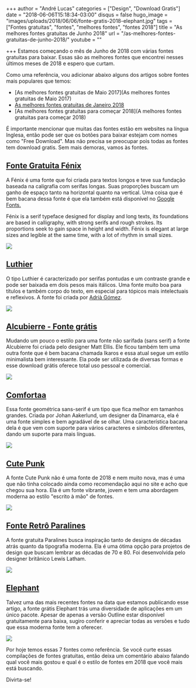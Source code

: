 +++
author = "André Lucas"
categories = ["Design", "Download Gratis"]
date = "2018-06-06T15:18:34-03:00"
disqus = false
hugo_image = "images/uploads/2018/06/06/fonte-gratis-2018-elephant.jpg"
tags = ["Fontes gratuitas", "fontes", "melhores fontes", "fontes 2018"]
title = "As melhores fontes gratuitas de Junho 2018"
url = "/as-melhores-fontes-gratuitas-de-junho-2018/"
youtube = ""

+++
Estamos começando o mês de Junho de 2018 com várias fontes gratuitas para baixar. Essas são as melhores fontes que encontrei nesses últimos meses de 2018 e espero que curtam.

Como uma referência, vou adicionar abaixo alguns dos artigos sobre fontes mais populares que temos:

* [As melhores fontes gratuitas de Maio 2017](As melhores fontes gratuitas de Maio 2017)
* [As melhores fontes gratuitas de Janeiro 2018](https://www.igluonline.com/as-melhores-fontes-gratuitas-de-janeiro-2018/)
* [As melhores fontes gratuitas para começar 2018](A melhores fontes gratuitas para começar 2018)

É importante mencionar que muitas das fontes estão em websites na língua Inglesa, então pode ser que os botões para baixar estejam com nomes como "Free Download". Mas não precisa se preocupar pois todas as fontes tem download gratis. Sem mais demoras, vamos às fontes.

## [Fonte Gratuita Fénix](https://www.behance.net/gallery/6901203/Fnix-(FREE-Typeface))

A Fénix é uma fonte que foi criada para textos longos e teve sua fundação baseada na caligrafia com serifas longas. Suas proporções buscam um ganho de espaço tanto na horizontal quanto na vertical. Uma coisa que é bem bacana dessa fonte é que ela também está disponível no [Google Fonts.](https://fonts.google.com/?query=fenix)

Fénix is a serif typeface designed for display and long texts, its foundations are based in calligraphy, with strong serifs and rough strokes. Its proportions seek to gain space in height and width. Fénix is elegant at large sizes and legible at the same time, with a lot of rhythm in small sizes.

[![](images/uploads/2018/06/06/fonte-gratuita-2018-fenix.jpg)](https://www.behance.net/gallery/6901203/Fnix-(FREE-Typeface))

## [Luthier](https://www.behance.net/gallery/18364983/luthier-free-font)

O tipo Luthier é caracterizado por serifas pontudas e um contraste grande e pode ser baixada em dois pesos mais itálicos. Uma fonte muito boa para títulos e também corpo do texto, em especial para tópicos mais intelectuais e reflexivos. A fonte foi criada por [Adrià Gómez](http://adriagomez.com/).

[![](images/uploads/2018/06/06/fonte-gratuita-2018-luthier.jpg)](https://www.behance.net/gallery/18364983/luthier-free-font)

## [Alcubierre - Fonte grátis](https://www.webdesignerdepot.com/2016/11/free-download-alcubierre-typeface/)

Mudando um pouco o estilo para uma fonte não sarifada (sans serif) a fonte Alcubierre foi criada pelo designer Matt Ellis. Ele ficou também tem uma outra fonte que é bem bacana chamada Ikaros e essa atual segue um estilo minimalista bem interessante. Ela pode ser utilizada de diversas formas e esse download grátis oferece total uso pessoal e comercial.

[![](images/uploads/2018/06/06/fonte-gratuita-2018-alcubierre.jpg)](https://www.webdesignerdepot.com/2016/11/free-download-alcubierre-typeface/)

## [Comfortaa](https://aajohan.deviantart.com/art/Comfortaa-font-105395949)

Essa fonte geométrica sans-serif é um tipo que fica melhor em tamanhos grandes. Criada por Johan Aakerlund, um designer da Dinamarca, ela é uma fonte simples e bem agradável de se olhar. Uma característica bacana dela é que vem com suporte para vários caracteres e símbolos diferentes, dando um suporte para mais línguas.

[![](images/uploads/2018/06/06/fonte-gratis-2018-confortaa.jpg)](https://aajohan.deviantart.com/art/Comfortaa-font-105395949)

## [Cute Punk](https://www.behance.net/gallery/17184235/cutepunk-typeface)

A fonte Cute Punk não é uma fonte de 2018 e nem muito nova, mas é uma que não tinha colocado ainda como recomendação aqui no site e acho que chegou sua hora. Ela é um fonte vibrante, jovem e tem uma abordagem moderna ao estilo "escrito à mão" de fontes. 

[![](images/uploads/2018/06/06/fonte-2018-cute-punk.jpg)](https://www.behance.net/gallery/17184235/cutepunk-typeface)

## [Fonte Retrô Paralines](https://www.behance.net/gallery/28060847/Paralines-Free-Font)

A fonte gratuita Paralines busca inspiração tanto de designs de décadas atrás quanto da tipografia moderna. Ela é uma ótima opção para projetos de design que buscam lembrar as décadas de 70 e 80. Foi desenvolvida pelo designer britânico Lewis Latham.

[![](images/uploads/2018/06/06/fonte-gratuita-2018-paralines.png)](https://www.behance.net/gallery/28060847/Paralines-Free-Font)

## [Elephant](https://www.behance.net/gallery/66440793/Elephant-font-family-Free-font-included)

Talvez uma das mais recentes fontes na data que estamos publicando esse artigo, a fonte grátis Elephant trás uma diversidade de aplicações em um único pacote. Apesar de apenas a versão Outline estar disponível gratuitamente para baixa, sugiro conferir e apreciar todas as versões e tudo que essa moderna fonte tem a oferecer.

[![](images/uploads/2018/06/06/fonte-gratis-2018-elephant.jpg)](https://www.behance.net/gallery/66440793/Elephant-font-family-Free-font-included)

Por hoje temos essas 7 fontes como referência. Se você curte essas compilações de fontes gratuitas, então deixa um comentário abaixo falando qual você mais gostou e qual é o estilo de fontes em 2018 que você mais está buscando.

Divirta-se!